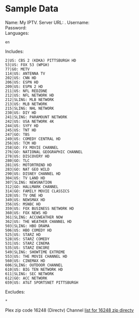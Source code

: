 # Sample Data

Name: My IPTV.
Server URL: <THE ONE PROVIDED BY YOUR SERVICE PROVIDER>.
Username:  
Password:  
Languages:

```
en
```

Includes:

```
2|US: CBS 2 (KDKA) PITTSBURGH HD
53|US: FOX 53 (WPGH)
77|GO: METV
114|US: ANTENNA TV
202|US: CNN HD
206|US: ESPN HD
209|US: ESPN 2 HD
211|US: NFL REDZONE
212|US: NFL NETWORK HD
212|SLING: MLB NETWORK
213|US: MLB NETWORK
215|SLING: NHL NETWORK
230|US: DIY HD
241|SLING: PARAMOUNT NETWORK
242|US: USA NETWORK 4K
244|US: SYFY HD
245|US: TNT HD
247|GO: TBS
249|US: COMEDY CENTRAL HD
256|US: TCM HD
258|GO: FX MOVIE CHANNEL
276|GO: NATIONAL GEOGRAPHIC CHANNEL
278|US: DISCOVERY HD
280|GO: TLC
281|US: MOTORTREND HD
283|GO: NAT GEO WILD
290|US: DISNEY CHANNEL HD
304|US: TV LAND HD
307|SLING: NEWSNATION
312|GO: HALLMARK CHANNEL
314|GO: FAMILY MOVIE CLASSICS
328|US: TV ONE HD
349|US: NEWSMAX HD
356|US: MSNBC HD
359|US: FOX BUSINESS NETWORK HD
360|US: FOX NEWS HD
361|SLING: ACCUWEATHER NOW
362|US: THE WEATHER CHANNEL HD
503|SLING: HBO DRAMA
506|US: HBO COMEDY HD
525|US: STARZ HD
528|US: STARZ COMEDY
531|US: STARZ CINEMA
535|US: STARZ ENCORE
549|SLING: SHOWTIME EXTREME
553|US: THE MOVIE CHANNEL HD
560|US: CINEMAX HD
606|SLING: OUTDOOR CHANNEL
610|US: BIG TEN NETWORK HD
611|SLING: SEC NETWORK
612|GO: ACC NETWORK
659|US: AT&T SPORTSNET PITTSBURGH
```

Excludes:

```
*
```

Plex zip code 16248 (Directv)
Channel [list for 16248 zip directv](https://www.directv.com/dtvassets/sales/directv/upper_funnel/directv/channel-lineup/DIRECTV-via-Satellite-ACQ-Packages-Channel-Lineup.pdf)

